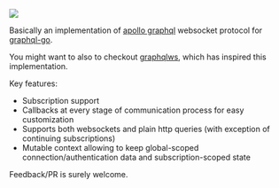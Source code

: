 [![](https://godoc.org/github.com/eientei/wsgraphql?status.svg)](https://godoc.org/github.com/eientei/wsgraphql)

Basically an implementation of [apollo graphql](https://github.com/apollographql/subscriptions-transport-ws/blob/master/PROTOCOL.md) websocket protocol for [graphql-go](https://github.com/graphql-go/graphql).

You might want to also to checkout [graphqlws](https://github.com/functionalfoundry/graphqlws), which has inspired this implementation.

Key features:

- Subscription support
- Callbacks at every stage of communication process for easy customization 
- Supports both websockets and plain http queries (with exception of continuing subscriptions)
- Mutable context allowing to keep global-scoped connection/authentication data and subscription-scoped state

Feedback/PR is surely welcome.